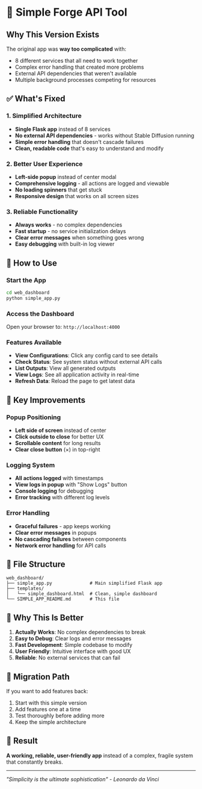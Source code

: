 # 🚀 Simple Forge API Tool

## Why This Version Exists

The original app was **way too complicated** with:
- 8 different services that all need to work together
- Complex error handling that created more problems
- External API dependencies that weren't available
- Multiple background processes competing for resources

## ✅ What's Fixed

### 1. **Simplified Architecture**
- **Single Flask app** instead of 8 services
- **No external API dependencies** - works without Stable Diffusion running
- **Simple error handling** that doesn't cascade failures
- **Clean, readable code** that's easy to understand and modify

### 2. **Better User Experience**
- **Left-side popup** instead of center modal
- **Comprehensive logging** - all actions are logged and viewable
- **No loading spinners** that get stuck
- **Responsive design** that works on all screen sizes

### 3. **Reliable Functionality**
- **Always works** - no complex dependencies
- **Fast startup** - no service initialization delays
- **Clear error messages** when something goes wrong
- **Easy debugging** with built-in log viewer

## 🎯 How to Use

### Start the App
```bash
cd web_dashboard
python simple_app.py
```

### Access the Dashboard
Open your browser to: `http://localhost:4000`

### Features Available
- **View Configurations**: Click any config card to see details
- **Check Status**: See system status without external API calls
- **List Outputs**: View all generated outputs
- **View Logs**: See all application activity in real-time
- **Refresh Data**: Reload the page to get latest data

## 🔧 Key Improvements

### Popup Positioning
- **Left side of screen** instead of center
- **Click outside to close** for better UX
- **Scrollable content** for long results
- **Clear close button** (×) in top-right

### Logging System
- **All actions logged** with timestamps
- **View logs in popup** with "Show Logs" button
- **Console logging** for debugging
- **Error tracking** with different log levels

### Error Handling
- **Graceful failures** - app keeps working
- **Clear error messages** in popups
- **No cascading failures** between components
- **Network error handling** for API calls

## 📁 File Structure

```
web_dashboard/
├── simple_app.py              # Main simplified Flask app
├── templates/
│   └── simple_dashboard.html  # Clean, simple dashboard
└── SIMPLE_APP_README.md       # This file
```

## 🚀 Why This Is Better

1. **Actually Works**: No complex dependencies to break
2. **Easy to Debug**: Clear logs and error messages
3. **Fast Development**: Simple codebase to modify
4. **User Friendly**: Intuitive interface with good UX
5. **Reliable**: No external services that can fail

## 🔄 Migration Path

If you want to add features back:
1. Start with this simple version
2. Add features one at a time
3. Test thoroughly before adding more
4. Keep the simple architecture

## 🎉 Result

**A working, reliable, user-friendly app** instead of a complex, fragile system that constantly breaks.

---

*"Simplicity is the ultimate sophistication" - Leonardo da Vinci* 